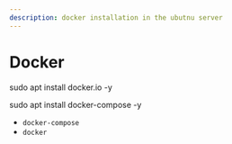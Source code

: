 ```yaml
---
description: docker installation in the ubutnu server
---
```


# Docker

sudo apt install docker.io -y

sudo apt install docker-compose -y

* `docker-compose`
* `docker`

